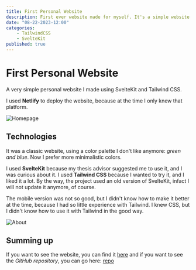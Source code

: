 ```yaml
---
title: First Personal Website
description: First ever website made for myself. It's a simple website made with Sveltekit and Tailwindcss.
date: "08-22-2023-12:00"
categories: 
    - TailwindCSS
    - SvelteKit
published: true
---
```


# First Personal Website
A very simple personal website I made using SvelteKit and Tailwind CSS.

I used **Netlify** to deploy the website, because at the time I only knew that platform.

![Homepage](https://i.imgur.com/uEBmxxW.png)

## Technologies

It was a classic website, using a color palette I don't like anymore: *green and blue*. Now I prefer more minimalistic colors. 

I used **SvelteKit** because my thesis advisor suggested me to use it, and I was curious about it. I used **Tailwind CSS** because I wanted to try it, and I liked it a lot. By the way, the project used an old version of SvelteKit, infact I will not update it anymore, of course.

The mobile version was not so good, but I didn't know how to make it better at the time, because I had so little experience with Tailwind. I knew CSS, but I didn't know how to use it with Tailwind in the good way.
<br>

![About](https://i.imgur.com/9c9aqeo.gif)


## Summing up

If you want to see the website, you can find it [here](https://daniele-avolio.netlify.app/) and if you want to see the *GitHub repository*, you can go here: [repo](https://github.com/danieleavolio/SveltePortfolio)